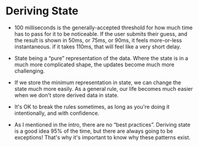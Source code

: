 # Deriving State

-  100 milliseconds is the generally-accepted threshold for how much time has to pass for it to be noticeable. If the user submits their guess, and the result is shown in 50ms, or 75ms, or 90ms, it feels more-or-less instantaneous. if it takes 110ms, that will feel like a very short delay.
  
-  State being a “pure” representation of the data. Where the state is in a much more complicated shape, the updates become much more challenging.

- If we store the minimum representation in state, we can change the state much more easily. As a general rule, our life becomes much easier when we don't store derived data in state.
  
- It's OK to break the rules sometimes, as long as you're doing it intentionally, and with confidence.

- As I mentioned in the intro, there are no “best practices”. Deriving state is a good idea 95% of the time, but there are always going to be exceptions! That's why it's important to know why these patterns exist.